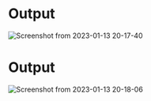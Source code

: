 # Output 
![Screenshot from 2023-01-13 20-17-40](https://user-images.githubusercontent.com/121927568/212352728-0a3c0a2a-0b8d-457d-ac5c-f759a7d33d02.png)
# Output
![Screenshot from 2023-01-13 20-18-06](https://user-images.githubusercontent.com/121927568/212353113-7c150458-d93c-446d-9c75-2079ec51d95c.png)
